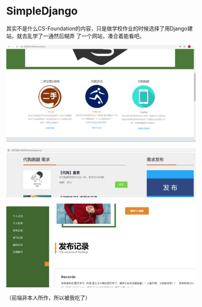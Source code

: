 # SimpleDjango

​	其实不是什么CS-Foundation的内容，只是做学校作业的时候选择了用Django建站，就去乱学了一通然后糊弄 了一个网站，凑合着能看吧。

![img1](imgs/p1.png)

![img2](imgs/p2.png)

![img3](imgs/p3.png)

（前端非本人所作，所以被我吃了）
